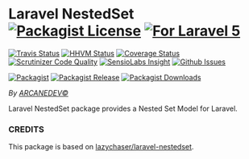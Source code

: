 # Laravel NestedSet [![Packagist License][badge_license]](LICENSE.md) [![For Laravel 5][badge_laravel]](https://github.com/ARCANEDEV/LaravelNestedSet#laravel-nestedset)

[![Travis Status][badge_build]](https://travis-ci.org/ARCANEDEV/LaravelNestedSet)
[![HHVM Status][badge_hhvm]](http://hhvm.h4cc.de/package/arcanedev/laravel-nestedset)
[![Coverage Status][badge_coverage]](https://scrutinizer-ci.com/g/ARCANEDEV/LaravelNestedSet/?branch=master)
[![Scrutinizer Code Quality][badge_quality]](https://scrutinizer-ci.com/g/ARCANEDEV/LaravelNestedSet/?branch=master)
[![SensioLabs Insight][badge_insight]](https://insight.sensiolabs.com/projects/f2ada581-6177-4033-97b9-f9ddc4273390)
[![Github Issues][badge_issues]](https://github.com/ARCANEDEV/LaravelNestedSet/issues)

[![Packagist][badge_package]](https://packagist.org/packages/arcanedev/laravel-nestedset)
[![Packagist Release][badge_release]](https://packagist.org/packages/arcanedev/laravel-nestedset)
[![Packagist Downloads][badge_downloads]](https://packagist.org/packages/arcanedev/laravel-nestedset)

[badge_license]:   http://img.shields.io/packagist/l/arcanedev/laravel-nestedset.svg?style=flat-square
[badge_laravel]:   https://img.shields.io/badge/For-Laravel%205.2-orange.svg?style=flat-square

[badge_build]:     http://img.shields.io/travis/ARCANEDEV/LaravelNestedSet.svg?style=flat-square
[badge_hhvm]:      https://img.shields.io/hhvm/arcanedev/laravel-nestedset.svg?style=flat-square
[badge_coverage]:  https://img.shields.io/scrutinizer/coverage/g/ARCANEDEV/LaravelNestedSet.svg?style=flat-square
[badge_quality]:   https://img.shields.io/scrutinizer/g/ARCANEDEV/LaravelNestedSet.svg?style=flat-square
[badge_insight]:   https://img.shields.io/sensiolabs/i/f2ada581-6177-4033-97b9-f9ddc4273390.svg?style=flat-square
[badge_issues]:    https://img.shields.io/github/issues/ARCANEDEV/LaravelNestedSet.svg?style=flat-square

[badge_package]:   https://img.shields.io/badge/package-arcanedev/laravel--nestedset-blue.svg?style=flat-square
[badge_release]:   https://img.shields.io/packagist/v/arcanedev/laravel-nestedset.svg?style=flat-square
[badge_downloads]: https://img.shields.io/packagist/dt/arcanedev/laravel-nestedset.svg?style=flat-square

*By [ARCANEDEV&copy;](http://www.arcanedev.net/)*

Laravel NestedSet package provides a Nested Set Model for Laravel.

### CREDITS

This package is based on [lazychaser/laravel-nestedset](https://github.com/lazychaser/laravel-nestedset).
